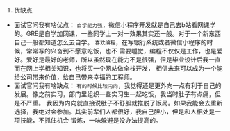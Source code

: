 1. 优缺点 
  - 面试官问我有啥优点：
   `自学能力强`，微信小程序开发就是自己去b站看网课学的。GRE是自学加网课，一些同学上一对一效果其实还一般。对于一个新东西自己一般都知道怎么去自学。
   `喜欢编程`，在写银行系统或者微信小程序的时候，常常写的兴奋到不愿意吃饭，也不
   需要睡觉，编程不仅仅是工作，也是爱好。爱好是最好的老师，所以虽然现在能力不是很强，但是毕业设计后我一直而在网上学相关知识，也将买一个网站做全栈开发，
   相信未来可以成为一个能给公司带来价值，给自己带来幸福的工程师。
  - 面试官问我有啥缺点：
   `有的时候比较内向`，我觉得还是更外向一点有利于自己的发展。像之前实习，部门里组织一些实习生一起吃饭，我当时肚子有点痛，但是不严重。
   我因为内向就直接说肚子不舒服就推脱了饭局。如果我能会去重新选择，我绝对会参加。其实前辈们人都很好，我自己胆小，但是和人相处是一项技能，不抓住机会
   锻炼，一味躲避是没办法提高的。
